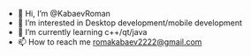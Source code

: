 - 👋 Hi, I’m @KabaevRoman
- 👀 I’m interested in Desktop development/mobile development
- 🌱 I’m currently learning c++/qt/java
- 📫 How to reach me romakabaev2222@gmail.com

<!---
KabaevRoman/KabaevRoman is a ✨ special ✨ repository because its `README.md` (this file) appears on your GitHub profile.
You can click the Preview link to take a look at your changes.
--->
